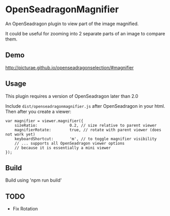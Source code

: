 # OpenSeadragonMagnifier

An OpenSeadragon plugin to view part of the image magnified.

It could be useful for zooming into 2 separate parts of an image to compare them.

## Demo

http://picturae.github.io/openseadragonselection/#magnifier

## Usage

This plugin requires a version of OpenSeadragon later than 2.0

Include `dist/openseadragonmagnifier.js` after OpenSeadragon in your html. Then after you create a viewer:

    var magnifier = viewer.magnifier({
        sizeRatio:              0.2, // size relative to parent viewer
        magnifierRotate:        true, // rotate with parent viewer (does not work yet)
        keyboardShortcut:       'm', // to toggle magnifier visibility
        // ... supports all OpenSeadragon viewer options
        // because it is essentially a mini viewer
    });

## Build

Build using 'npm run build'

## TODO

- Fix Rotation
